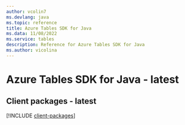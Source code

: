 ```yaml
---
author: vcolin7
ms.devlang: java
ms.topic: reference
title: Azure Tables SDK for Java
ms.data: 11/08/2022
ms.service: tables
description: Reference for Azure Tables SDK for Java
ms.author: vicolina
---
```

# Azure Tables SDK for Java - latest

## Client packages - latest
[!INCLUDE [client-packages](tables-client-index.md)]